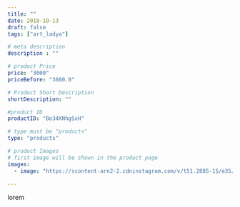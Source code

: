 ```yaml
---
title: ""
date: 2018-10-13
draft: false
tags: ["art_ladya"]

# meta description
description : ""

# product Price
price: "3000"
priceBefore: "3600.0"

# Product Short Description
shortDescription: ""

#product ID
productID: "Bo34XNhgSxH"

# type must be "products"
type: "products"

# product Images
# first image will be shown in the product page
images:
  - image: "https://scontent-arn2-2.cdninstagram.com/v/t51.2885-15/e35/42456518_1912891972151736_4751895478729952738_n.jpg?se=7&tp=1&_nc_ht=scontent-arn2-2.cdninstagram.com&_nc_cat=100&_nc_ohc=Ih0QMAS8_vgAX8FmWLG&ccb=7-4&oh=eb667fd20d488069fe9b338e7fc19591&oe=60829925&_nc_sid=86f79a&ig_cache_key=MTg4OTIyNjQ1NDM3ODU1NjQ4Nw%3D%3D.2-ccb7-4"

---
```

lorem
